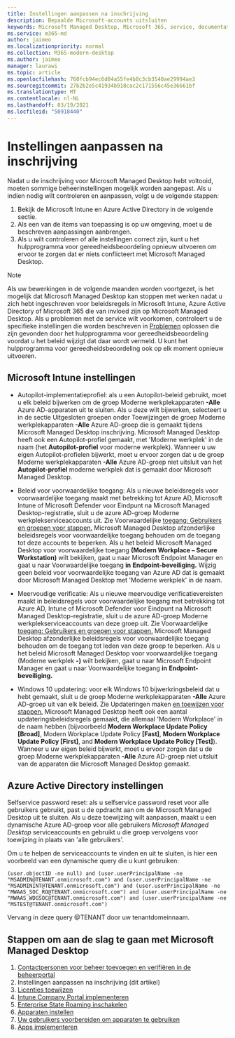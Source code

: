 ```yaml
---
title: Instellingen aanpassen na inschrijving
description: Bepaalde Microsoft-accounts uitsluiten
keywords: Microsoft Managed Desktop, Microsoft 365, service, documentatie
ms.service: m365-md
author: jaimeo
ms.localizationpriority: normal
ms.collection: M365-modern-desktop
ms.author: jaimeo
manager: laurawi
ms.topic: article
ms.openlocfilehash: 760fcb94ec6d84a55fe4b8c3cb3540ae29994ae3
ms.sourcegitcommit: 27b2b2e5c41934b918cac2c171556c45e36661bf
ms.translationtype: MT
ms.contentlocale: nl-NL
ms.lasthandoff: 03/19/2021
ms.locfileid: "50918440"
---
```

# <a name="adjust-settings-after-enrollment"></a>Instellingen aanpassen na inschrijving

Nadat u de inschrijving voor Microsoft Managed Desktop hebt voltooid, moeten sommige beheerinstellingen mogelijk worden aangepast. Als u indien nodig wilt controleren en aanpassen, volgt u de volgende stappen:

1. Bekijk de Microsoft Intune en Azure Active Directory in de volgende sectie.
2. Als een van de items van toepassing is op uw omgeving, moet u de beschreven aanpassingen aanbrengen.
3. Als u wilt controleren of alle instellingen correct zijn, [](https://aka.ms/mmdart) kunt u het hulpprogramma voor gereedheidsbeoordeling opnieuw uitvoeren om ervoor te zorgen dat er niets conflicteert met Microsoft Managed Desktop.

> [!NOTE]
> Als uw bewerkingen in de volgende maanden worden voortgezet, is het mogelijk dat Microsoft Managed Desktop kan stoppen met werken nadat u zich hebt ingeschreven voor beleidsregels in Microsoft Intune, Azure Active Directory of Microsoft 365 die van invloed zijn op Microsoft Managed Desktop. Als u problemen met de service wilt voorkomen, controleert u de specifieke instellingen die worden beschreven in [Problemen](../get-ready/readiness-assessment-fix.md) oplossen die zijn gevonden door het hulpprogramma voor gereedheidsbeoordeling voordat u het beleid wijzigt dat daar wordt vermeld. U kunt het hulpprogramma voor gereedheidsbeoordeling ook op elk moment opnieuw uitvoeren.


## <a name="microsoft-intune-settings"></a>Microsoft Intune instellingen

- Autopilot-implementatieprofiel: als u een Autopilot-beleid gebruikt, moet u elk beleid bijwerken om de groep Moderne werkplekapparaten **-Alle** Azure AD-apparaten uit te sluiten. Als u deze  wilt bijwerken, selecteert u in de sectie Uitgesloten groepen onder Toewijzingen de groep Moderne werkplekapparaten **-Alle** Azure AD-groep die is gemaakt tijdens Microsoft Managed Desktop inschrijving. Microsoft Managed Desktop heeft ook een Autopilot-profiel gemaakt, met 'Moderne werkplek' in de naam (het **Autopilot-profiel** voor moderne werkplek). Wanneer u uw eigen Autopilot-profielen  bijwerkt, moet u ervoor zorgen dat u de groep Moderne werkplekapparaten **-Alle** Azure AD-groep niet uitsluit van het **Autopilot-profiel** moderne werkplek dat is gemaakt door Microsoft Managed Desktop.

- Beleid voor voorwaardelijke toegang: Als u nieuwe beleidsregels voor voorwaardelijke toegang maakt met betrekking tot Azure AD,  Microsoft Intune of Microsoft Defender voor Eindpunt na Microsoft Managed Desktop-registratie, sluit u de azure AD-groep Moderne werkplekserviceaccounts uit. Zie Voorwaardelijke [toegang: Gebruikers en groepen voor stappen.](/azure/active-directory/conditional-access/concept-conditional-access-users-groups) Microsoft Managed Desktop afzonderlijke beleidsregels voor voorwaardelijke toegang behouden om de toegang tot deze accounts te beperken. Als u het beleid Microsoft Managed Desktop voor voorwaardelijke toegang **(Modern Workplace – Secure Workstation)** wilt bekijken, gaat u naar Microsoft Endpoint Manager en gaat u naar Voorwaardelijke toegang **in** **Endpoint-beveiliging.** Wijzig geen beleid voor voorwaardelijke toegang van Azure AD dat is gemaakt door Microsoft Managed Desktop met 'Moderne werkplek' in de naam.

- Meervoudige verificatie: Als u nieuwe meervoudige verificatievereisten maakt in beleidsregels voor voorwaardelijke toegang met betrekking tot Azure AD,  Intune of Microsoft Defender voor Eindpunt na Microsoft Managed Desktop-registratie, sluit u de azure AD-groep Moderne werkplekserviceaccounts van deze groep uit. Zie Voorwaardelijke [toegang: Gebruikers en groepen voor stappen.](/azure/active-directory/conditional-access/concept-conditional-access-users-groups) Microsoft Managed Desktop afzonderlijke beleidsregels voor voorwaardelijke toegang behouden om de toegang tot leden van deze groep te beperken. Als u het beleid Microsoft Managed Desktop voor voorwaardelijke toegang (Moderne werkplek **-)** wilt bekijken, gaat u naar Microsoft Endpoint Manager en gaat u naar Voorwaardelijke toegang **in** **Endpoint-beveiliging.** 

- Windows 10 updatering: voor elk Windows 10 bijwerkringsbeleid dat u hebt gemaakt, sluit u de groep Moderne werkplekapparaten **-Alle** Azure AD-groep uit van elk beleid. Zie Updateringen maken [en toewijzen voor stappen.](/mem/intune/protect/windows-10-update-rings#create-and-assign-update-rings) Microsoft Managed Desktop heeft ook een aantal updateringsbeleidsregels gemaakt, die allemaal 'Modern Workplace' in de naam hebben (bijvoorbeeld **Modern Workplace Update Policy [Broad]**, Modern Workplace Update Policy **[Fast]**, **Modern Workplace Update Policy [First]**, and **Modern Workplace Update Policy [Test]**). Wanneer u uw eigen beleid bijwerkt, moet u ervoor zorgen dat u de groep Moderne werkplekapparaten **-Alle** Azure AD-groep niet uitsluit van de apparaten die Microsoft Managed Desktop gemaakt. 


## <a name="azure-active-directory-settings"></a>Azure Active Directory instellingen

Selfservice password reset: als u selfservice password reset voor alle gebruikers gebruikt, past u de opdracht aan om de Microsoft Managed Desktop uit te sluiten. Als u deze toewijzing wilt aanpassen, maakt u een dynamische Azure AD-groep voor alle gebruikers *Microsoft Managed Desktop* serviceaccounts en gebruikt u die groep vervolgens voor toewijzing in plaats van 'alle gebruikers'.

Om u te helpen de serviceaccounts te vinden en uit te sluiten, is hier een voorbeeld van een dynamische query die u kunt gebruiken:

```Console
(user.objectID -ne null) and (user.userPrincipalName -ne "MSADMIN@TENANT.onmicrosoft.com") and (user.userPrincipalName -ne "MSADMININT@TENANT.onmicrosoft.com") and (user.userPrincipalName -ne "MWAAS_SOC_RO@TENANT.onmicrosoft.com") and (user.userPrincipalName -ne "MWAAS_WDGSOC@TENANT.onmicrosoft.com") and (user.userPrincipalName -ne "MSTEST@TENANT.onmicrosoft.com")
```

Vervang in deze query @TENANT door uw tenantdomeinnaam.



## <a name="steps-to-get-started-with-microsoft-managed-desktop"></a>Stappen om aan de slag te gaan met Microsoft Managed Desktop

1. [Contactpersonen voor beheer toevoegen en verifiëren in de beheerportal](add-admin-contacts.md)
2. Instellingen aanpassen na inschrijving (dit artikel)
3. [Licenties toewijzen](assign-licenses.md)
4. [Intune Company Portal implementeren](company-portal.md)
5. [Enterprise State Roaming inschakelen](enterprise-state-roaming.md)
6. [Apparaten instellen](set-up-devices.md)
7. [Uw gebruikers voorbereiden om apparaten te gebruiken](get-started-devices.md)
8. [Apps implementeren](deploy-apps.md)